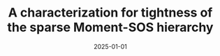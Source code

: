 ---
title: "A characterization for tightness of the sparse Moment-SOS hierarchy"
collection: publications
category: manuscripts
permalink: /publication/2025-mp-sparse-moment-sos
excerpt: 'Jiawang Nie, Zheng Qu, Xindong Tang and Linghao Zhang. A characterization for tightness of the sparse Moment-SOS hierarchy.'
date: 2025-01-01
venue: 'Mathematical Programming'
paperurl: 'https://doi.org/10.1007/s10107-025-02223-2'
citation: 'Jiawang Nie, Zheng Qu, Xindong Tang and Linghao Zhang. (2025). "A characterization for tightness of the sparse Moment-SOS hierarchy." <i>Mathematical Programming</i>.'
---